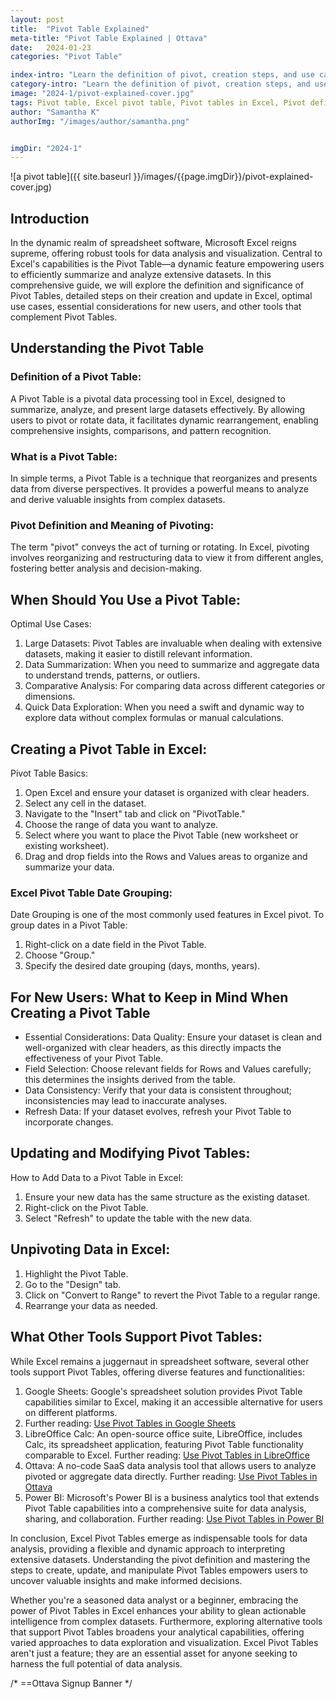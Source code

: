 ```yaml
---
layout: post
title:  "Pivot Table Explained"
meta-title: "Pivot Table Explained | Ottava"
date:   2024-01-23
categories: "Pivot Table"

index-intro: "Learn the definition of pivot, creation steps, and use cases. Explore Excel alternatives and master data analysis effortlessly."
category-intro: "Learn the definition of pivot, creation steps, and use cases. Explore Excel alternatives and master data analysis effortlessly."
image: "2024-1/pivot-explained-cover.jpg"
tags: Pivot table, Excel pivot table, Pivot tables in Excel, Pivot definition, Definition for pivot, Meaning of pivoting, What is a pivot table, Definition of a pivot, Excel pivot, Pivot in Excel, A PivotTable is used for, Definition of a pivot table, How to unpivot data in Excel, Pivot table mean, Pivot tables used for, Pivot table basics, Pivot tables explained, Excel pivot table date grouping, Excel pivot table group by date, How to add data to a pivot table in Excel
author: "Samantha K"
authorImg: "/images/author/samantha.png"


imgDir: "2024-1"
---
```


![a pivot table]({{ site.baseurl }}/images/{{page.imgDir}}/pivot-explained-cover.jpg)
## Introduction
In the dynamic realm of spreadsheet software, Microsoft Excel reigns supreme, offering robust tools for data analysis and visualization. Central to Excel's capabilities is the Pivot Table—a dynamic feature empowering users to efficiently summarize and analyze extensive datasets. In this comprehensive guide, we will explore the definition and significance of Pivot Tables, detailed steps on their creation and update in Excel, optimal use cases, essential considerations for new users, and other tools that complement Pivot Tables.

## Understanding the Pivot Table

### Definition of a Pivot Table:
A Pivot Table is a pivotal data processing tool in Excel, designed to summarize, analyze, and present large datasets effectively. By allowing users to pivot or rotate data, it facilitates dynamic rearrangement, enabling comprehensive insights, comparisons, and pattern recognition.

### What is a Pivot Table: 
In simple terms, a Pivot Table is a technique that reorganizes and presents data from diverse perspectives. It provides a powerful means to analyze and derive valuable insights from complex datasets.

### Pivot Definition and Meaning of Pivoting: 
The term "pivot" conveys the act of turning or rotating. In Excel, pivoting involves reorganizing and restructuring data to view it from different angles, fostering better analysis and decision-making.

## When Should You Use a Pivot Table:
Optimal Use Cases:

1. Large Datasets: Pivot Tables are invaluable when dealing with extensive datasets, making it easier to distill relevant information.
2. Data Summarization: When you need to summarize and aggregate data to understand trends, patterns, or outliers.
3. Comparative Analysis: For comparing data across different categories or dimensions.
4. Quick Data Exploration: When you need a swift and dynamic way to explore data without complex formulas or manual calculations.

## Creating a Pivot Table in Excel:
Pivot Table Basics:

1. Open Excel and ensure your dataset is organized with clear headers.
2. Select any cell in the dataset.
3. Navigate to the "Insert" tab and click on "PivotTable."
4. Choose the range of data you want to analyze.
5. Select where you want to place the Pivot Table (new worksheet or existing worksheet).
6. Drag and drop fields into the Rows and Values areas to organize and summarize your data.

### Excel Pivot Table Date Grouping:
Date Grouping is one of the most commonly used features in Excel pivot. To group dates in a Pivot Table:

1. Right-click on a date field in the Pivot Table.
2. Choose "Group."
3. Specify the desired date grouping (days, months, years).

## For New Users: What to Keep in Mind When Creating a Pivot Table

* Essential Considerations: Data Quality: Ensure your dataset is clean and well-organized with clear headers, as this directly impacts the effectiveness of your Pivot Table.
* Field Selection: Choose relevant fields for Rows and Values carefully; this determines the insights derived from the table.
* Data Consistency: Verify that your data is consistent throughout; inconsistencies may lead to inaccurate analyses.
* Refresh Data: If your dataset evolves, refresh your Pivot Table to incorporate changes.

## Updating and Modifying Pivot Tables:
How to Add Data to a Pivot Table in Excel:

1. Ensure your new data has the same structure as the existing dataset.
2. Right-click on the Pivot Table.
3. Select "Refresh" to update the table with the new data.

## Unpivoting Data in Excel:

1. Highlight the Pivot Table.
2. Go to the "Design" tab.
3. Click on "Convert to Range" to revert the Pivot Table to a regular range.
4. Rearrange your data as needed.

## What Other Tools Support Pivot Tables:
While Excel remains a juggernaut in spreadsheet software, several other tools support Pivot Tables, offering diverse features and functionalities:

1. Google Sheets: Google's spreadsheet solution provides Pivot Table capabilities similar to Excel, making it an accessible alternative for users on different platforms.
2. Further reading: [Use Pivot Tables in Google Sheets](https://support.google.com/docs/answer/1272900?hl=en&co=GENIE.Platform%3DDesktop)
3. LibreOffice Calc: An open-source office suite, LibreOffice, includes Calc, its spreadsheet application, featuring Pivot Table functionality comparable to Excel.
Further reading: [Use Pivot Tables in LibreOffice](https://books.libreoffice.org/en/CG71/CG7108-PivotTables.html)
4. Ottava: A no-code SaaS data analysis tool that allows users to analyze pivoted or aggregate data directly.
Further reading: [Use Pivot Tables in Ottava](https://blog.ottava.io/p/pivot-vs-unpivot.html)
5. Power BI: Microsoft's Power BI is a business analytics tool that extends Pivot Table capabilities into a comprehensive suite for data analysis, sharing, and collaboration.
Further reading: [Use Pivot Tables in Power BI](https://www.process.st/how-to/create-a-pivot-table-in-power-bi/)


In conclusion, Excel Pivot Tables emerge as indispensable tools for data analysis, providing a flexible and dynamic approach to interpreting extensive datasets. Understanding the pivot definition and mastering the steps to create, update, and manipulate Pivot Tables empowers users to uncover valuable insights and make informed decisions. 

Whether you're a seasoned data analyst or a beginner, embracing the power of Pivot Tables in Excel enhances your ability to glean actionable intelligence from complex datasets. Furthermore, exploring alternative tools that support Pivot Tables broadens your analytical capabilities, offering varied approaches to data exploration and visualization. Excel Pivot Tables aren't just a feature; they are an essential asset for anyone seeking to harness the full potential of data analysis.


/* ==Ottava Signup Banner */